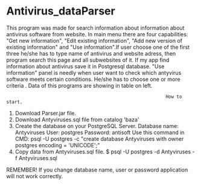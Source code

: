 # Antivirus_dataParser

  This program was made for search information about information about antivirus software from website. 
In main menu there are four capabilities: "Get new information", "Edit existing information", "Add new version of existing information" 
and "Use information".If user choose one of the first three he/she has to type name of antivirus and website adress, 
then program search this page and all subwebsites of it. If my app find information about antivirus save it in Postgresql database. 
  "Use information" panel is needly when user want to check which antyvirus software  meets certain conditions. He/she has to choose one 
or more criteria . Data of this programs are showing in table on left.

                                                               How to start.
                                                              
1. Download Parser.jar file.
2. Download Antyviruses.sql file from catalog 'baza'
3. Create the database on your PostgreSQL Server.
Database name: Antyviruses
User: postgres
Password: antisoft
Use this command in CMD:
     psql -U postgres -c "create database Antyviruses with owner postgres encoding = 'UNICODE';"
4. Copy data from Antyviruses.sql file.
    $ psql -U postgres -d Antyviruses -f Antyviruses.sql

REMEMBER! If you change database name, user or password application will not work correctly.
